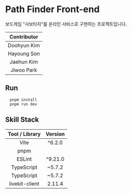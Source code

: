 # Path Finder Front-end

보드게임 "사보타지"를 온라인 서비스로 구현하는 프로젝트입니다.

| Contributor |
|:-----------:|
| Doohyun Kim |
| Hayoung Son |
| Jaehun Kim  |
| Jiwoo Park  |

## Run
```
  pnpm install
  pnpm run dev
```

## Skill Stack
|Tool / Library|Version|
|:---:|:---:|
|Vite|^6.2.0|
|pnpm|
|ESLint|^9.21.0|
|TypeScript|~5.7.2|
|TypeScript|~5.7.2|
|livekit-client|2.11.4|